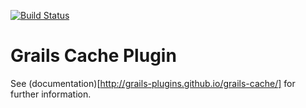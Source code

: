 [![Build Status](https://travis-ci.org/grails-plugins/grails-cache.svg)](https://travis-ci.org/grails-plugins/grails-cache)

Grails Cache Plugin
============

See (documentation)[http://grails-plugins.github.io/grails-cache/] for further information.
